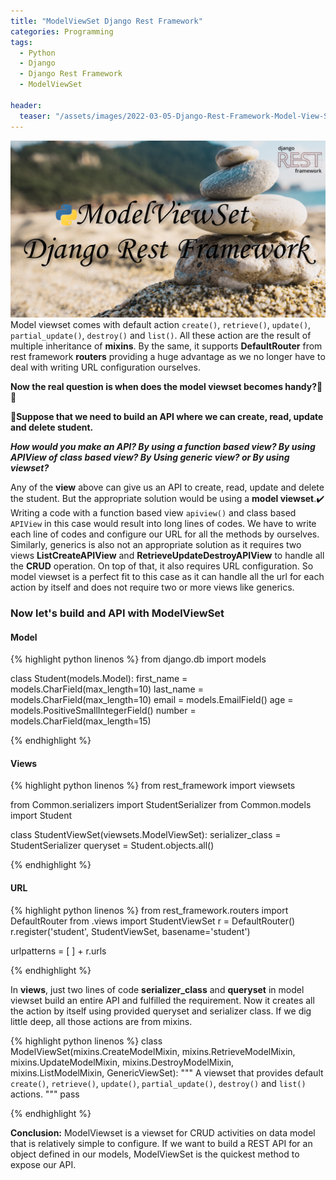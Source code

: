```yaml
---
title: "ModelViewSet Django Rest Framework"
categories: Programming
tags:
  - Python
  - Django
  - Django Rest Framework
  - ModelViewSet

header:
  teaser: "/assets/images/2022-03-05-Django-Rest-Framework-Model-View-Set/model-viewset.png"
---
```


![Cover Page](/assets/images/2022-03-05-Django-Rest-Framework-Model-View-Set/model-viewset.png)
Model viewset comes with default action `create()`, `retrieve()`, `update()`,
`partial_update()`, `destroy()` and `list()`. All these action are the result of multiple inheritance of **mixins**. By the same, it supports **DefaultRouter** from rest framework **routers** providing a huge advantage as we no longer have to deal with writing URL configuration ourselves.

**Now the real question is when does the model viewset becomes handy?🤔😕**

**📌Suppose that we need to build an API where we can create, read, update and delete student.**

***How would you make an API? By using a function based view? By using APIView of class based view? By Using generic view? or By using viewset?***

Any of the **view** above can give us an API to create, read, update and delete the student. But the appropriate solution would be using a **model viewset**.✔️ Writing a code with a function based view `apiview()` and class based `APIView` in this case would result into long lines of codes. We have to write each line of codes and configure our URL for all the methods by ourselves. Similarly, generics is also not an appropriate solution as it requires two views **ListCreateAPIView** and **RetrieveUpdateDestroyAPIView** to handle all the **CRUD** operation. On top of that, it also requires URL configuration. So model viewset is a perfect fit to this case as it can handle all the url for each action by itself and does not require two or more views like generics.

### Now let's build and API with ModelViewSet
#### Model
{% highlight python linenos %}
from django.db import models


class Student(models.Model):
    first_name = models.CharField(max_length=10)
    last_name = models.CharField(max_length=10)
    email = models.EmailField()
    age = models.PositiveSmallIntegerField()
    number = models.CharField(max_length=15)

{% endhighlight %}

#### Views
{% highlight python linenos %}
from rest_framework import viewsets

from Common.serializers import StudentSerializer
from Common.models import Student


class StudentViewSet(viewsets.ModelViewSet):
    serializer_class = StudentSerializer
    queryset = Student.objects.all()

{% endhighlight %}

#### URL
{% highlight python linenos %}
from rest_framework.routers import DefaultRouter
from .views import StudentViewSet
r = DefaultRouter()
r.register('student', StudentViewSet, basename='student')

urlpatterns = [
] + r.urls

{% endhighlight %}

In **views**, just two lines of code **serializer_class** and **queryset** in model viewset build an entire API and fulfilled the requirement. Now it creates all the action by itself using provided queryset and serializer class. If we dig little deep, all those actions are from mixins.

{% highlight python linenos %}
class ModelViewSet(mixins.CreateModelMixin,
                   mixins.RetrieveModelMixin,
                   mixins.UpdateModelMixin,
                   mixins.DestroyModelMixin,
                   mixins.ListModelMixin,
                   GenericViewSet):
    """
    A viewset that provides default `create()`, `retrieve()`, `update()`,
    `partial_update()`, `destroy()` and `list()` actions.
    """
    pass

{% endhighlight %}

**Conclusion:** ModelViewset is a viewset for CRUD activities on data model that is relatively simple to configure. If we want to build a REST API for an object defined in our models, ModelViewSet is the quickest method to expose our API.

